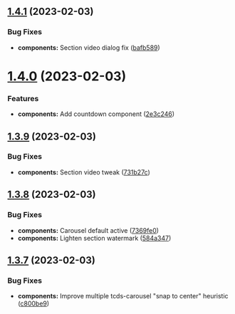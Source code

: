 ## [1.4.1](https://github.com/jacecotton/tcds/compare/v1.4.0...v1.4.1) (2023-02-03)


### Bug Fixes

* **components:** Section video dialog fix ([bafb589](https://github.com/jacecotton/tcds/commit/bafb589fdec5e73213e33544679bdd189726dfa8))



# [1.4.0](https://github.com/jacecotton/tcds/compare/v1.3.9...v1.4.0) (2023-02-03)


### Features

* **components:** Add countdown component ([2e3c246](https://github.com/jacecotton/tcds/commit/2e3c2466a32981874adbfd6004eccd2e383da08f))



## [1.3.9](https://github.com/jacecotton/tcds/compare/v1.3.8...v1.3.9) (2023-02-03)


### Bug Fixes

* **components:** Section video tweak ([731b27c](https://github.com/jacecotton/tcds/commit/731b27cd2725143604d90c90dc9b5a0bccd847a0))



## [1.3.8](https://github.com/jacecotton/tcds/compare/v1.3.7...v1.3.8) (2023-02-03)


### Bug Fixes

* **components:** Carousel default active ([7369fe0](https://github.com/jacecotton/tcds/commit/7369fe00715d38c2b29f14f48cd8d7f2558e86ec))
* **components:** Lighten section watermark ([584a347](https://github.com/jacecotton/tcds/commit/584a3479ecb7bb0eff8879daed1ff19236ae476f))



## [1.3.7](https://github.com/jacecotton/tcds/compare/v1.3.6...v1.3.7) (2023-02-03)


### Bug Fixes

* **components:** Improve multiple tcds-carousel "snap to center" heuristic ([c800be9](https://github.com/jacecotton/tcds/commit/c800be97b95dbeed94cc7894d0c70e035ca01b60))



